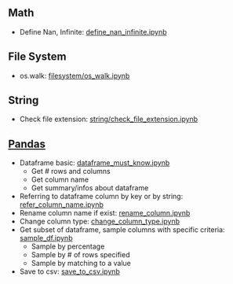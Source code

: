 
## Math
- Define Nan, Infinite: [define_nan_infinite.ipynb](math/define_nan_infinite.ipynb)

## File System
- os.walk: [filesystem/os_walk.ipynb](filesystem/os_walk.ipynb)

## String
- Check file extension: [string/check_file_extension.ipynb](string/check_file_extension.ipynb)

## [Pandas](https://pandas.pydata.org/docs/reference/)

- Dataframe basic: [dataframe_must_know.ipynb](pandas/dataframe_must_know.ipynb)
    - Get # rows and columns
    - Get column name
    - Get summary/infos about dataframe
- Referring to dataframe column by key or by string: [refer_column_name.ipynb](pandas/refer_column_name.ipynb)
- Rename column name if exist: [rename_column.ipynb](pandas/rename_column.ipynb)
- Change column type: [change_column_type.ipynb](pandas/change_column_type.ipynb)
- Get subset of dataframe, sample columns with specific criteria: [sample_df.ipynb](pandas/sample_df.ipynb)
    - Sample by percentage
    - Sample by # of rows specified
    - Sample by matching to a value
- Save to csv: [save_to_csv.ipynb](pandas/save_to_csv.ipynb)